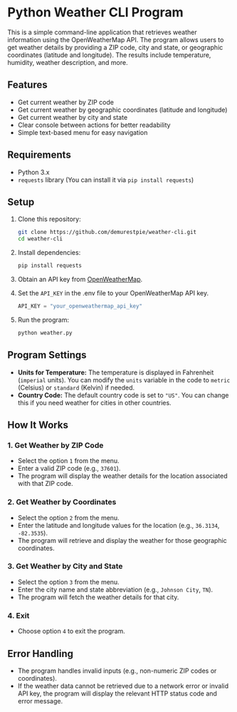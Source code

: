 # Python Weather CLI Program

This is a simple command-line application that retrieves weather information using the OpenWeatherMap API. The program allows users to get weather details by providing a ZIP code, city and state, or geographic coordinates (latitude and longitude). The results include temperature, humidity, weather description, and more.

## Features

- Get current weather by ZIP code
- Get current weather by geographic coordinates (latitude and longitude)
- Get current weather by city and state
- Clear console between actions for better readability
- Simple text-based menu for easy navigation

## Requirements

- Python 3.x
- `requests` library (You can install it via `pip install requests`)

## Setup

1. Clone this repository:

   ```bash
   git clone https://github.com/demurestpie/weather-cli.git
   cd weather-cli
   ```

2. Install dependencies:

   ```bash
   pip install requests
   ```

3. Obtain an API key from [OpenWeatherMap](https://home.openweathermap.org/users/sign_up).

4. Set the `API_KEY` in the .env file to your OpenWeatherMap API key.

   ```python
   API_KEY = "your_openweathermap_api_key"
   ```

5. Run the program:

   ```bash
   python weather.py
   ```

## Program Settings

- **Units for Temperature:** The temperature is displayed in Fahrenheit (`imperial` units). You can modify the `units` variable in the code to `metric` (Celsius) or `standard` (Kelvin) if needed.
- **Country Code:** The default country code is set to `"US"`. You can change this if you need weather for cities in other countries.

## How It Works

### 1. Get Weather by ZIP Code

- Select the option `1` from the menu.
- Enter a valid ZIP code (e.g., `37601`).
- The program will display the weather details for the location associated with that ZIP code.

### 2. Get Weather by Coordinates

- Select the option `2` from the menu.
- Enter the latitude and longitude values for the location (e.g., `36.3134`, `-82.3535`).
- The program will retrieve and display the weather for those geographic coordinates.

### 3. Get Weather by City and State

- Select the option `3` from the menu.
- Enter the city name and state abbreviation (e.g., `Johnson City`, `TN`).
- The program will fetch the weather details for that city.

### 4. Exit

- Choose option `4` to exit the program.

## Error Handling

- The program handles invalid inputs (e.g., non-numeric ZIP codes or coordinates).
- If the weather data cannot be retrieved due to a network error or invalid API key, the program will display the relevant HTTP status code and error message.
